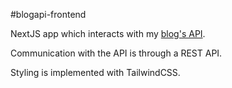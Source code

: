 #blogapi-frontend

NextJS app which interacts with my [blog's API](https://github.com/nagyb3/blogapi).

Communication with the API is through a REST API.

Styling is implemented with TailwindCSS.

